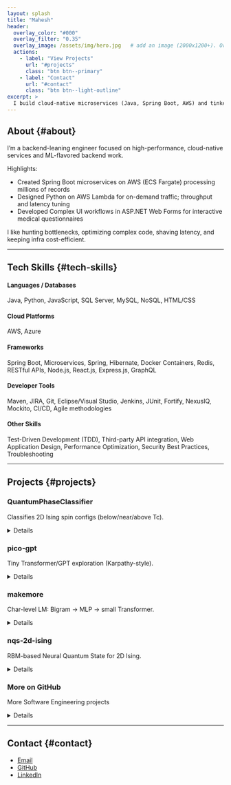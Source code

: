 ```yaml
---
layout: splash
title: "Mahesh"
header:
  overlay_color: "#000"
  overlay_filter: "0.35"
  overlay_image: /assets/img/hero.jpg   # add an image (2000x1200+). Or remove this line.
  actions:
    - label: "View Projects"
      url: "#projects"
      class: "btn btn--primary"
    - label: "Contact"
      url: "#contact"
      class: "btn btn--light-outline"
excerpt: >
  I build cloud-native microservices (Java, Spring Boot, AWS) and tinker with deep neural networks for Quantum Physics and NLP.
---
```

## About {#about}

I’m a backend-leaning engineer focused on high-performance, cloud-native services and ML-flavored backend work.  

Highlights:
- Created Spring Boot microservices on AWS (ECS Fargate) processing millions of records
- Designed Python on AWS Lambda for on-demand traffic; throughput and latency tuning
- Developed Complex UI workflows in ASP.NET Web Forms for interactive medical questionnaires

I like hunting bottlenecks, optimizing complex code, shaving latency, and keeping infra cost-efficient.

---

<div class="soft-gradient"></div>

## Tech Skills {#tech-skills}

<div class="tech-skills">
  <div class="skill-group">
    <h4>Languages / Databases</h4>
    <p>Java, Python, JavaScript, SQL Server, MySQL, NoSQL, HTML/CSS</p>
  </div>
  <div class="skill-group">
    <h4>Cloud Platforms</h4>
    <p>AWS, Azure</p>
  </div>
  <div class="skill-group">
    <h4>Frameworks</h4>
    <p>Spring Boot, Microservices, Spring, Hibernate, Docker Containers, Redis, RESTful APIs, Node.js, React.js, Express.js, GraphQL</p>
  </div>
  <div class="skill-group">
    <h4>Developer Tools</h4>
    <p>Maven, JIRA, Git, Eclipse/Visual Studio, Jenkins, JUnit, Fortify, NexusIQ, Mockito, CI/CD, Agile methodologies</p>
  </div>
  <div class="skill-group">
    <h4>Other Skills</h4>
    <p>Test-Driven Development (TDD), Third-party API integration, Web Application Design, Performance Optimization, Security Best Practices, Troubleshooting</p>
  </div>
</div>

---

## Projects {#projects}

<div class="card-grid">
  <!-- QuantumPhaseClassifier -->
  <div class="card">
    <h3>QuantumPhaseClassifier</h3>
    <p class="blurb">Classifies 2D Ising spin configs (below/near/above Tc).</p>
    <details>
      <summary><span>Details</span><i class="chev"></i></summary>
      <ul>
        <li>MLP, CNN, ViT on synthetic lattices; phase transition detection</li>
        <li>Confusion matrix & accuracy curves; literature-aligned setup</li>
        <li>References Carrasquilla & Melko (2017)</li>
      </ul>
      <p><a class="btn btn--primary" href="https://github.com/mghiremath/QuantumPhaseClassifier" target="_blank" rel="noopener">View Code</a></p>
      <div class="tags"><span>Python</span><span>PyTorch</span><span>CNN</span><span>MLP</span><span>2-d Ising Lattice</span><span>Vision Transformer</span></div>
    </details>
  </div>

  <!-- pico-gpt -->
  <div class="card">
    <h3>pico-gpt</h3>
    <p class="blurb">Tiny Transformer/GPT exploration (Karpathy-style).</p>
    <details>
      <summary><span>Details</span><i class="chev"></i></summary>
      <ul>
        <li>A tiny GPT to predict names using Transformer encoders</li>
        <li>Educational, step-by-step explanations</li>
      </ul>
      <p><a class="btn btn--primary" href="https://github.com/mghiremath/pico-gpt" target="_blank" rel="noopener">View Code</a></p>
      <div class="tags"><span>Multihead Attention</span><span>Transformer</span><span>PyTorch</span><span>LayerNorm</span></div>
    </details>
  </div>

  <!-- makemore -->
  <div class="card">
    <h3>makemore</h3>
    <p class="blurb">Char-level LM: Bigram → MLP → small Transformer.</p>
    <details>
      <summary><span>Details</span><i class="chev"></i></summary>
      <ul>
        <li>Trains on names; sampling CLI</li>
        <li>Progression mirrors Karpathy’s makemore</li>
        <li>Complete breakdown of makemore using MLP, auto gradients using back-propagation, batchNorms and activations</li> 
      </ul>
      <p><a class="btn btn--primary" href="https://github.com/mghiremath/makemore" target="_blank" rel="noopener">View Code</a></p>
      <div class="tags"><span>Activations</span><span>BatchNorm</span><span>BackPropagation</span><span>WaveNet</span></div>
    </details>
  </div>

  <!-- nqs-2d-ising -->
  <div class="card">
    <h3>nqs-2d-ising</h3>
    <p class="blurb">RBM-based Neural Quantum State for 2D Ising.</p>
    <details>
      <summary><span>Details</span><i class="chev"></i></summary>
      <ul>
        <li>RBM energy model + sampling; variational optimization</li>
        <li>Lightweight repo with figures</li>
      </ul>
      <p><a class="btn btn--primary" href="https://github.com/mghiremath/nqs-2d-ising" target="_blank" rel="noopener">View Code</a></p>
      <div class="tags"><span>Qiskit</span><span>Restricted Boltzman Machine</span><span>Markov Chain</span><span>Quantum Wavefunction</span><span>Monte Carlo</span></div>
    </details>
  </div>
  
  <!-- more -->
  <div class="card">
    <h3>More on GitHub</h3>
    <p class="blurb">More Software Engineering projects</p>
    <details>
      <p>End to end MERN stack based experimental projects.</p>
      <p><a class="btn" href="https://github.com/mghiremath" target="_blank" rel="noopener">Visit Profile</a></p>
    </details>
  </div>
</div>

---

## Contact {#contact}
- <i class="fas fa-envelope"></i> [Email](mailto:mg.hiremath1996@gmail.com)
- <i class="fab fa-github"></i> [GitHub](https://github.com/mghiremath)
- <i class="fab fa-linkedin"></i> [LinkedIn](https://www.linkedin.com/in/mahesh-h)  

<div class="soft-gradient bottom"></div>
